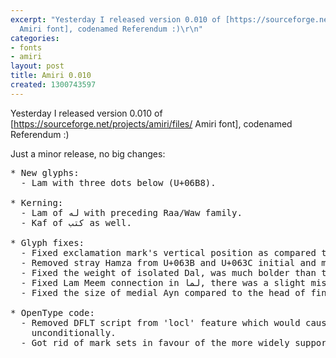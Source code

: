 ```yaml
---
excerpt: "Yesterday I released version 0.010 of [https://sourceforge.net/projects/amiri/files/
  Amiri font], codenamed Referendum :)\r\n"
categories:
- fonts
- amiri
layout: post
title: Amiri 0.010
created: 1300743597
---
```

Yesterday I released version 0.010 of [https://sourceforge.net/projects/amiri/files/ Amiri font], codenamed Referendum :)
<!--break-->
Just a minor release, no big changes:
<pre>
* New glyphs:
  - Lam with three dots below (U+06B8).

* Kerning:
  - Lam of له with preceding Raa/Waw family.
  - Kaf of كتب as well.

* Glyph fixes:
  - Fixed exclamation mark's vertical position as compared to question mark.
  - Removed stray Hamza from U+063B and U+063C initial and medial forms.
  - Fixed the weight of isolated Dal, was much bolder than the rest of the font.
  - Fixed Lam Meem connection in لما, there was a slight mismatch.
  - Fixed the size of medial Ayn compared to the head of final one.

* OpenType code:
  - Removed DFLT script from 'locl' feature which would cause it to be on
    unconditionally.
  - Got rid of mark sets in favour of the more widely supported mark classes.
</pre>
